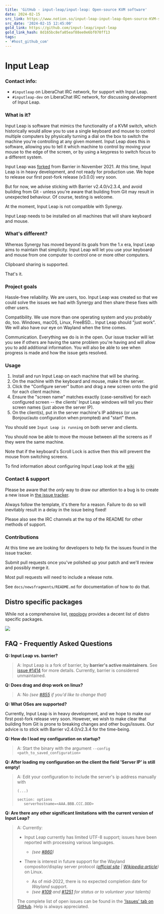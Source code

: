 ```yaml
---
title: 'GitHub - input-leap/input-leap: Open-source KVM software'
date: 2024-02-15
src_link: https://www.notion.so/input-leap-input-leap-Open-source-KVM-software-3a1a75b1f174425598263003ccb9204f
src_date: '2024-02-15 12:45:00'
gold_link: https://github.com/input-leap/input-leap
gold_link_hash: 8d165bc8efa05eaf88ee0e6bf070ff13
tags:
- '#host_github_com'
---
```


Input Leap
==========


### Contact info:


* `#inputleap` on LiberaChat IRC network, for support with Input Leap.
* `#inputleap-dev` on LiberaChat IRC network, for discussing development of Input Leap.


### What is it?


Input Leap is software that mimics the functionality of a KVM switch, which
historically would allow you to use a single keyboard and mouse to control
multiple computers by physically turning a dial on the box to switch the machine
you're controlling at any given moment. Input Leap does this in software, allowing
you to tell it which machine to control by moving your mouse to the edge of the
screen, or by using a keypress to switch focus to a different system.


Input Leap was [forked](https://github.com/input-leap/input-leap/issues/1414)
from Barrier in November 2021. At this time, Input Leap is in heavy
development, and not ready for production use. We hope to release our first
post-fork release (v3.0.0) very soon.


But for now, we advise sticking with Barrier v2.4.0/v2.3.4, and avoid building
from Git - unless you're aware that building from Git may result in unexpected
behaviour. Of course, testing is welcome.


At the moment, Input Leap is not compatible with Synergy.


Input Leap needs to be installed on all machines that will share keyboard and
mouse.


### What's different?


Whereas Synergy has moved beyond its goals from the 1.x era, Input Leap aims to
maintain that simplicity. Input Leap will let you use your keyboard and mouse
from one computer to control one or more other computers.


Clipboard sharing is supported.


That's it.


### Project goals


Hassle-free reliability. We are users, too. Input Leap was created so that we could
solve the issues we had with Synergy and then share these fixes with other
users.


Compatibility. We use more than one operating system and you probably do, too.
Windows, macOS, Linux, FreeBSD... Input Leap should "just work". We will also
have our eye on Wayland when the time comes.


Communication. Everything we do is in the open. Our issue tracker will let you
see if others are having the same problem you're having and will allow you to
add additional information. You will also be able to see when progress is made
and how the issue gets resolved.


### Usage


1. Install and run Input Leap on each machine that will be sharing.
2. On the machine with the keyboard and mouse, make it the server.
3. Click the "Configure server" button and drag a new screen onto the grid for
each client machine.
4. Ensure the "screen name" matches exactly (case-sensitive) for each configured
screen -- the clients' Input Leap windows will tell you their screen names
(just above the server IP).
5. On the client(s), put in the server machine's IP address (or use Bonjour/auto
configuration when prompted) and "start" them.


You should see `Input Leap is running` on both server and clients.


You should now be able to move the mouse between all the screens as if they were
the same machine.


Note that if the keyboard's Scroll Lock is active then this will prevent the
mouse from switching screens.


To find information about configuring Input Leap look at the
[wiki](https://github.com/input-leap/input-leap/wiki)


### Contact & support


Please be aware that the *only* way to draw our attention to a bug is to create
a new issue in [the issue tracker](https://github.com/input-leap/input-leap/issues).


Always follow the template, it's there for a reason. Failure to do so will
inevitably result in a delay in the issue being fixed!


Please also see the IRC channels at the top of the README for other methods of
support.


### Contributions


At this time we are looking for developers to help fix the issues found in the
issue tracker.


Submit pull requests once you've polished up your patch and we'll review and
possibly merge it.


Most pull requests will need to include a release note.


See `docs/newsfragments/README.md` for documentation of how to do that.


Distro specific packages
------------------------


While not a comprehensive list, [repology](https://repology.org/project/input-leap/versions) provides a decent list of distro
specific packages.


[![](https://camo.githubusercontent.com/549466d5fde5b93e43e78c6dcbdb51261918f36f8cc4df55af772d992172c4cd/68747470733a2f2f7265706f6c6f67792e6f72672f62616467652f766572746963616c2d616c6c7265706f732f696e7075742d6c6561702e737667)](https://repology.org/project/input-leap/versions)


FAQ - Frequently Asked Questions
--------------------------------


**Q: Input Leap vs. barrier?**



> A: Input Leap is a fork of barrier, by **barrier's active maintainers**. See [issue #1414](https://github.com/input-leap/input-leap/issues/1414)
> for more details. Currently, barrier is considered unmaintained.


**Q: Does drag and drop work on linux?**



> A: No *(see [#855](https://github.com/input-leap/input-leap/issues/855) if you'd like to change that)*


**Q: What OSes are supported?**


Currently, Input Leap is in heavy development, and we hope to make our first
post-fork release very soon. However, we wish to make clear that building from
Git is prone to breaking changes and other bugs/issues. Our advice is to stick
with Barrier v2.4.0/v2.3.4 for the time-being.


**Q: How do I load my configuration on startup?**



> A: Start the binary with the argument `--config <path_to_saved_configuration>`


**Q: After loading my configuration on the client the field 'Server IP' is still empty!**



> A: Edit your configuration to include the server's ip address manually with
> 
> 
> 
> ```
> (...)
> 
> section: options
>    serverhostname=<AAA.BBB.CCC.DDD>
> 
> ```


**Q: Are there any other significant limitations with the current version of Input Leap?**



> A: Currently:
> 
> 
> * Input Leap currently has limited UTF-8 support; issues have been reported with processing various languages.
> 
> 
> 	+ *(see [#860](https://github.com/input-leap/input-leap/issues/860))*
> * There is interest in future support for the Wayland compositor/display server protocol *([official site](https://wayland.freedesktop.org/) | [Wikipedia article](https://en.wikipedia.org/wiki/Wayland_(display_server_protocol)))* on Linux.
> 
> 
> 	+ As of mid-2022, there is no expected completion date for *Wayland* support.
> 	+ *(see [#109](https://github.com/input-leap/input-leap/issues/109) and [#1251](https://github.com/input-leap/input-leap/issues/1251) for status or to volunteer your talents)*
> 
> 
> The complete list of open issues can be found in the ['Issues' tab on GitHub](https://github.com/input-leap/input-leap/issues?q=is%3Aissue+is%3Aopen). Help is always appreciated.